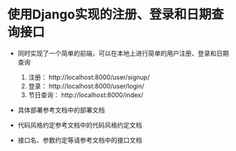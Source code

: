 # 使用Django实现的注册、登录和日期查询接口

- 同时实现了一个简单的前端，可以在本地上进行简单的用户注册、登录和日期查询
  1. 注册： http://localhost:8000/user/signup/ 
  2. 登录： http://localhost:8000/user/login/ 
  3. 节日查询： http://localhost:8000/index/ 

- 具体部署参考文档中的部署文档

- 代码风格约定参考文档中的代码风格约定文档

- 接口名、参数约定等请参考文档中的接口文档